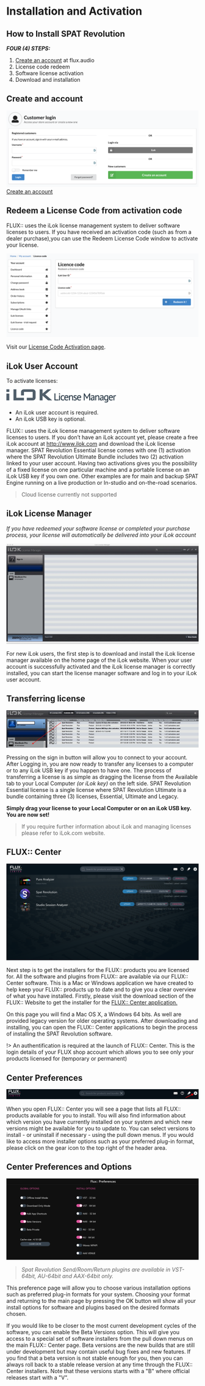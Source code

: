 # Installation and Activation
## How to Install SPAT Revolution

***FOUR (4) STEPS:***

1. [Create an account](https://shop.flux.audio/en_US/login "") at flux.audio
1. License code redeem
1. Software license activation
1. Download and installation

## Create and account
![](include/SpatRevolution_StoreLogin.png ':class=img-title')
[Create an account](https://shop.flux.audio/en_US/login "")


## Redeem a License Code from activation code
FLUX:: uses the iLok license management system to deliver software licenses to users. If you have received an activation code (such as from a dealer purchase),you can use the Redeem License Code window to activate your license.


![](include/SpatRevolution_Redeem.png ':class=img-title')

Visit our [License Code Activation page](https://shop.flux.audio/en_US/account/licence_code_redeem "").

## iLok User Account

To activate licenses:

![](include/ilok_m_logo.png ':class=img-title')

- An iLok user account is required.
- An iLok USB key is optional.

FLUX:: uses the iLok license management system to deliver software licenses to users. If you don’t have an iLok account yet, please create a free iLok account at http://www.ilok.com and download the iLok license manager. SPAT Revolution Essential license comes with one (1) activation where the SPAT Revolution Ultimate Bundle includes two (2) activation linked to your user account. Having two activations gives you the possibility of a fixed license on one particular machine and a portable license on an iLok USB key if you own one. Other examples are for main and backup SPAT Engine running on a live production or In-studio and on-the-road scenarios.

> Cloud license currently not supported

## iLok License Manager
*If you have redeemed your software license or completed your purchase process, your license will automatically be delivered into your iLok account*

![](include/SpatRevolution_Ilokpage.jpg ':class=img-title')

For new iLok users, the first step is to download and install the iLok license manager available on the home page of the iLok website. When your user account is successfully activated and the iLok license manager is correctly installed, you can start the license manager software and log in to your iLok user account.

## Transferring license

![](include/SpatRevolution_IlokLicense.jpg ':class=img-title')

Pressing on the sign in button will allow you to connect to your account. After Logging in, you are now ready to transfer any licenses to a computer or to any iLok USB key if you happen to have one. The process of transferring a license is as simple as dragging the license from the Available tab to your Local Computer *(or iLok key)* on the left side. SPAT Revolution Essential license is a single license where SPAT Revolution Ultimate is a bundle containing three (3) licenses, Essential, Ultimate and Legacy.

**Simply drag your license to your Local Computer or on an iLok USB key. You are now set!**

> If you require further information about iLok and managing licenses please refer to iLok.com website.

## FLUX:: Center
![](include/SpatRevolution_FluxCenter_-017.png ':class=img-title')

<!-- TODO: update the image -->

Next step is to get the installers for the FLUX:: products you are licensed for. All the software and plugins from FLUX:: are available via our FLUX:: Center software. This is a Mac or Windows application we have created to help keep your FLUX:: products up to date and to give you a clear overview of what you have installed. Firstly, please visit the download section of the FLUX:: Website to get the installer for the [FLUX:: Center application.
](https://flux.audio/download/)

On this page you will find a Mac OS X, a Windows 64 bits. As well are provided legacy version for older operating systems. After downloading and installing, you can open the FLUX:: Center applications to begin the process of installing the SPAT Revolution software.

!> An authentification is required at the launch of FLUX:: Center. This is the login details of your FLUX shop account which allows you to see only your products licensed for (temporary or permanent)

## Center Preferences

![](include/SpatRevolution_FluxCenter_-021.jpg ':class=img-title')

When you open FLUX:: Center you will see a page that lists all FLUX:: products available for you to install. You will also find information about which version you have currently installed on your system and which new versions might be available for you to update to. You can select versions to install - or uninstall if necessary - using the pull down menus. If you would like to access more installer options such as your preferred plug-in format, please click on the gear icon to the top right of the header area.

## Center Preferences and Options
![](include/SpatRevolution_FluxCenter_-023.png ':class=img-title')
> *Spat Revolution Send/Room/Return plugins are available in VST-64bit, AU-64bit and AAX-64bit only.*

This preference page will allow you to choose various installation options such as preferred plug-in formats for your system. Choosing your format and returning to the main page by pressing the OK button will show all your install options for software and plugins based on the desired formats chosen.

If you would like to be closer to the most current development cycles of the software, you can enable the Beta Versions option. This will give you access to a special set of software installers from the pull down menus on the main FLUX:: Center page. Beta versions are the new builds that are still under development but may contain useful bug fixes and new features. If you find that a beta version is not stable enough for you, then you can always roll back to a stable release version at any time through the FLUX:: Center installers. Note that these versions starts with a "B" where official releases start with a "V".
